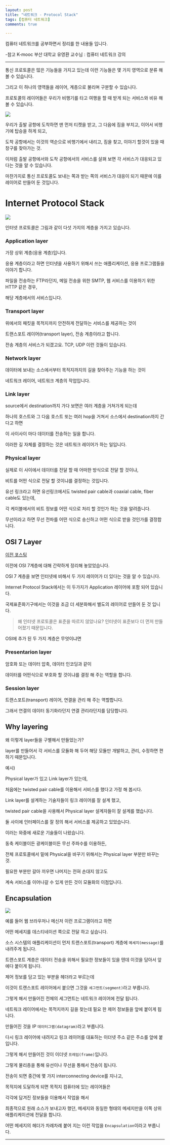 ```yaml
---
layout: post
title: "네트워크 - Protocol Stack"
tags: [컴퓨터 네트워크]
comments: true

---
```


컴퓨터 네트워크를 공부하면서 정리를 한 내용들 입니다.

-참고 K-mooc 부산 대학교 유영환 교수님 : 컴퓨터 네트워크 강의

---

통신 프로토콜은 많은 기능들을 가지고 있는데 이런 기능들은 몇 가지 영역으로 분류 해 볼 수 있습니다.

그리고 이 하나의 영역들을 레이어, 계층으로 불리며 구분할 수 있습니다.

프로토콜의 레이어들은 우리가 비행기를 타고 여행을 할 때 받게 되는 서비스와 비유 해 볼 수 있습니다.

<img src="https://raw.githubusercontent.com/junghyun100/junghyun100.github.io/master/images/1110/layerin.PNG">

우리가 출발 공항에 도착하면 맨 먼저 티켓을 받고, 그 다음에 짐을 부치고, 이어서 비행기에 탑승을 하게 되고,

도착 공항에서는 이것의 역순으로 비행기에서 내리고, 짐을 찾고, 이야기 할것이 있을 때 창구를 찾아가는 것.

이처럼 출발 공항에서와 도착 공항에서의 서비스를 살펴 보면 각 서비스가 대응되고 있다는 것을 알 수 있습니다.

마찬가지로 통신 프로토콜도 보내는 쪽과 받는 쪽의 서비스가 대응이 되기 때문에 이를 레이어로 만들어 둔 것입니다.

# Internet Protocol Stack

<img src="https://raw.githubusercontent.com/junghyun100/junghyun100.github.io/master/images/1110/internetProtocol.PNG">

인터넷 프로토콜은 그림과 같이 다섯 가지의 계층을 가지고 있습니다.

### Application layer

가장 상위 계층(응용 계층)입니다. 

응용 계층이라고 하면 인터넷을 사용하기 위해서 쓰는 애플리케이션, 응용 프로그램들을 이야기 합니다.

파일을 전송하는 FTP라던지, 메일 전송을 위한 SMTP, 웹 서비스를 이용하기 위한 HTTP 같은 경우,

해당 계층에서의 서비스입니다.

### Transport layer

위에서의 패킷을 목적지까지 안전하게 전달하는 서비스를 제공하는 것이 

트랜스포트 레이어(transport layer), 전송 계층이라고 합니다.

전송 계층의 서비스가 되겠고요. TCP, UDP 이런 것들이 있습니다.

### Network layer

데이터에 보내는 소스에서부터 목적지까지의 길을 찾아주는 기능을 하는 것이 

네트워크 레이어, 네트워크 계층의 작업입니다.

### Link layer

source에서 destination까지 가다 보면은 여러 계층을 거쳐가게 되는데

하나의 호스트와 그 다음 호스트 또는 여러 hop을 거쳐서 소스에서 destination까지 간다고 하면

이 사이사이 마다 데이터를 전송하는 일을 합니다.

이러한 길 자체를 결정하는 것은 네트워크 레이어가 하는 일입니다.

### Physical layer

실제로 이 사이에서 데이터를 전달 할 때 어떠한 방식으로 전달 할 것이냐,

비트를 어떤 식으로 전달 할 것이냐를 결정하는 것입니다.

유선 링크라고 하면 유선링크에서도 twisted pair cable과 coaxial cable, fiber cable도 있는데,

각 케이블에서의 비트 정보를 어떤 식으로 처리 할 것인가 하는 것을 알려줍니다.

무선이라고 하면 무선 전파를 어떤 식으로 송신하고 어떤 식으로 받을 것인가를 결정합니다.

## OSI 7 Layer

<a href="https://junghyun100.github.io/OSI7layer/">이전 포스팅</a>

이전에 OSI 7계층에 대해 간략하게 정리해 놓았었습니다.

OSI 7 계층을 보면 인터넷에 비해서 두 가지 레이어가 더 있다는 것을 알 수 있습니다.

Internet Protocol Stack에서는 이 두가지가 Application 레이어에 포함 되어 있습니다.

국제표준화기구에서는 이것을 조금 더 세분화해서 별도의 레이어로 만들어 둔 것 입니다.

> 왜 인터넷 프로토콜은 표준을 따르지 않았나요? 인터넷이 표준보다 더 먼저 만들어졌기 때문입니다.

OSI에 추가 된 두 가지 계층은 무엇이냐면

### Presentarion layer

암호화 또는 데이터 압축, 데이터 인코딩과 같이

데이터를 어떤식으로 부호화 할 것이냐를 결정 해 주는 역할을 합니다.

### Session layer

트랜스포트(transport) 레이어, 연결을 관리 해 주는 역할합니다.

그래서 연결의 데이터 동기화라던지 연결 관리라던지를 담당합니다.

## Why layering

왜 이렇게 layer들을 구별해서 만들었는가?

layer를 만들어서 각 서비스를 모듈화 해 두어 해당 모듈만 개발하고, 관리, 수정하면 편하기 때문입니다.

예시)

Physical layer가 있고 Link layer가 있는데, 

처음에는 twisted pair cable를 이용해서 서비스를 했다고 가정 해 봅시다.

Link layer를 설계하는 기술자들이 링크 레이어를 잘 설계 했고, 

twisted pair cable을 사용해서 Physical layer 설계자들이 잘 설계를 했습니다.

둘 사이에 인터페이스를 잘 정의 해서 서비스를 제공하고 있었습니다. 

이러는 와중에 새로운 기술들이 나왔습니다.

동축 케이블이든 광케이블이든 무선 주파수를 이용하든,

전체 프로토콜에서 밑에 Physical을 바꾸기 위해서는 Physical layer 부분만 바꾸는 것.

필요한 부분만 갈아 끼우면 나머지는 전혀 손대지 않고도 

계속 서비스를 이어나갈 수 있게 만든 것이 모듈화의 이점입니다.

## Encapsulation

<img src="https://raw.githubusercontent.com/junghyun100/junghyun100.github.io/master/images/1110/Encapsulation.PNG">

예를 들어 웹 브라우저나 메신저 이런 프로그램이라고 하면 

어떤 메세지를 데스티네이션 쪽으로 전달 하고 싶습니다.

소스 시스템의 애플리케이션이 먼저 트랜스포트(transport) 계층에 `메세지(message)`를 내려주게 됩니다.

트랜스포트 계층은 데이터 전송을 위해서 필요한 정보들이 있을 텐데 이것을 담아서 앞에다 붙이게 됩니다.

제어 정보를 담고 있는 부분을 헤더라고 부르는데 

이것이 트랜스포트 레이어에서 붙으면 그것을 `세그먼트(segment)`라고 부릅니다. 

그렇게 해서 만들어진 전체의 세그먼트는 네트워크 레이어에 전달 됩니다.

네트워크 레이어에서는 목적지까지 길을 찾는데 필요 한 제어 정보들을 앞에 붙이게 됩니다.

만들어진 것을 IP `데이터그램(datagram)`라고 부릅니다.

다시 링크 레이어에 내려지고 링크 레이어를 대표하는 이더넷 주소 같은 주소를 앞에 붙입니다.

그렇게 해서 만들어진 것이 이더넷 `프레임(frame)`입니다.

그렇게 물리층을 통해 유선이나 무선을 통해서 전송이 됩니다.

전송이 되면 중간에 몇 가지 interconnecting device를 지나고,

목적지에 도달하게 되면 목적지 컴퓨터에 있는 레이어들은 

각각에 담겨진 정보들을 이용해서 작업을 해서

최종적으로 원래 소스가 보내고자 했던, 메세지와 동일한 형태의 메세지만을 이쪽 상위 애플리케이션에 전달을 합니다.

어떤 메세지의 헤더가 차례차례 붙어 지는 이런 작업을 `Encapsulation`이라고 부릅니다.

---
